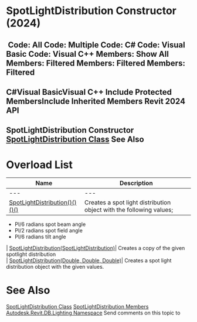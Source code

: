 # SpotLightDistribution Constructor (2024)

﻿
 Code: All Code: Multiple Code: C# Code: Visual Basic Code: Visual C++  Members: Show All Members: Filtered Members: Filtered Members: Filtered   
---  
C#Visual BasicVisual C++
Include Protected MembersInclude Inherited Members
Revit 2024 API  
---  
SpotLightDistribution Constructor   
[SpotLightDistribution Class](aaf39909-187f-cc63-fd13-a0d607c382d2.md "SpotLightDistribution Class") See Also  
---  
# Overload List
| Name | Description |
| --- | --- |
| --- | --- | --- |
| [SpotLightDistribution()()()()](8a6bfc11-674a-c63a-a9c6-0cbdccaf095a.md "SpotLightDistribution Constructor") | Creates a spot light distribution object with the following values; |

  * PI/6 radians spot beam angle
  * PI/2 radians spot field angle
  * PI/6 radians tilt angle

  
| [SpotLightDistribution(SpotLightDistribution)](73d576ac-386c-e76b-3048-bd29b2010424.md "SpotLightDistribution Constructor \(SpotLightDistribution\)")|  Creates a copy of the given spotlight distribution   
| [SpotLightDistribution(Double, Double, Double)](546bf808-1ba7-7121-b83e-1e5101356788.md "SpotLightDistribution Constructor \(Double, Double, Double\)")|  Creates a spot light distribution object with the given values.   
# See Also
[SpotLightDistribution Class](aaf39909-187f-cc63-fd13-a0d607c382d2.md "SpotLightDistribution Class")
[SpotLightDistribution Members](48cb80d8-db30-3330-b3e1-8dd71a7b9d9a.md "SpotLightDistribution Members")
[Autodesk.Revit.DB.Lighting Namespace](a6a04f07-7fd2-0a4e-12e7-01842ee6daaf.md "Autodesk.Revit.DB.Lighting Namespace")
Send comments on this topic to 